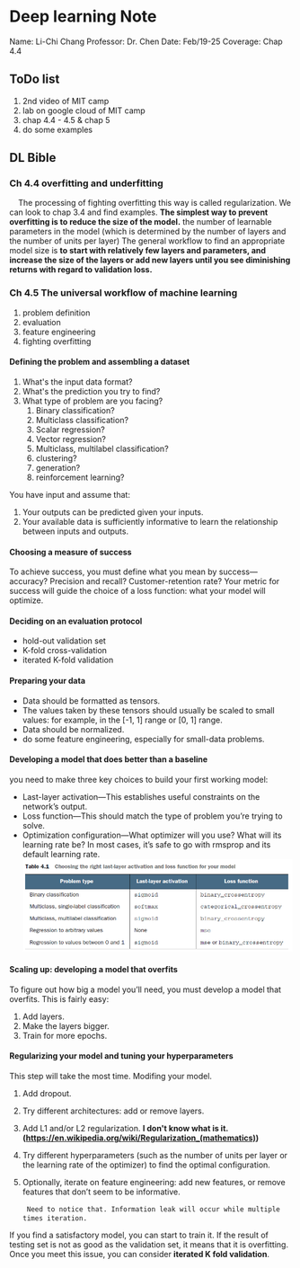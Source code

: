 # Deep learning Note

Name: Li-Chi Chang
Professor: Dr. Chen
Date: Feb/19-25
Coverage: Chap 4.4

## ToDo list

1. 2nd video of MIT camp
2. lab on google cloud of MIT camp
3. chap 4.4 - 4.5 & chap 5
4. do some examples

## DL Bible

### Ch 4.4 overfitting and underfitting

&nbsp;&nbsp;&nbsp;&nbsp;The processing of fighting overfitting this way is called regularization. We can look to chap 3.4 and find examples. **The simplest way to prevent overfitting is to reduce the size of the model.** the number of learnable parameters in the model (which is determined by the number of layers and the number of units per layer) The general workflow to find an appropriate model size is **to start with relatively few layers and parameters, and increase the size of the layers or add new layers until you see diminishing returns with regard to validation loss.**

### Ch 4.5 The universal workflow of machine learning

1. problem definition
2. evaluation
3. feature engineering
4. fighting overfitting

#### Defining the problem and assembling a dataset

1. What's the input data format?
2. What's the prediction you try to find?
3. What type of problem are you facing?
   1. Binary classification?
   2. Multiclass classification?
   3. Scalar regression?
   4. Vector regression?
   5. Multiclass, multilabel classification?
   6. clustering?
   7. generation?
   8. reinforcement learning?

You have input and assume that:

1. Your outputs can be predicted given your inputs.
2. Your available data is sufficiently informative to learn the relationship between inputs and outputs.

#### Choosing a measure of success

To achieve success, you must define what you mean by success—accuracy? Precision and recall? Customer-retention rate? Your metric for success will guide the choice of a loss function: what your model will optimize.

#### Deciding on an evaluation protocol

* hold-out validation set
* K-fold cross-validation
* iterated K-fold validation

#### Preparing your data

* Data should be formatted as tensors.
* The values taken by these tensors should usually be scaled to small values: for example, in the [-1, 1] range or [0, 1] range.
* Data should be normalized.
* do some feature engineering, especially for small-data problems.

#### Developing a model that does better than a baseline

you need to make three key choices to build your first working model:

* Last-layer activation—This establishes useful constraints on the network’s output.
* Loss function—This should match the type of problem you’re trying to solve.
* Optimization configuration—What optimizer will you use? What will its learning rate be? In most cases, it’s safe to go with rmsprop and its default learning rate.
![Table 4.1](4.1.png "Table 4.1")

#### Scaling up: developing a model that overfits

To figure out how big a model you’ll need, you must develop a model that overfits.
This is fairly easy:

1. Add layers.
2. Make the layers bigger.
3. Train for more epochs.

#### Regularizing your model and tuning your hyperparameters

This step will take the most time. Modifing your model.

1. Add dropout.
2. Try different architectures: add or remove layers.
3. Add L1 and/or L2 regularization.
   **I don't know what is it.**
   **(<https://en.wikipedia.org/wiki/Regularization_(mathematics)>)**
4. Try different hyperparameters (such as the number of units per layer or the learning rate of the optimizer) to find the optimal configuration.
5. Optionally, iterate on feature engineering: add new features, or remove features that don’t seem to be informative.

        Need to notice that. Information leak will occur while multiple times iteration.

If you find a satisfactory model, you can start to train it. If the result of testing set is not as good as the validation set, it means that it is overfitting. Once you meet this issue, you can consider **iterated K fold validation**.
&nbsp;&nbsp;&nbsp;&nbsp;
